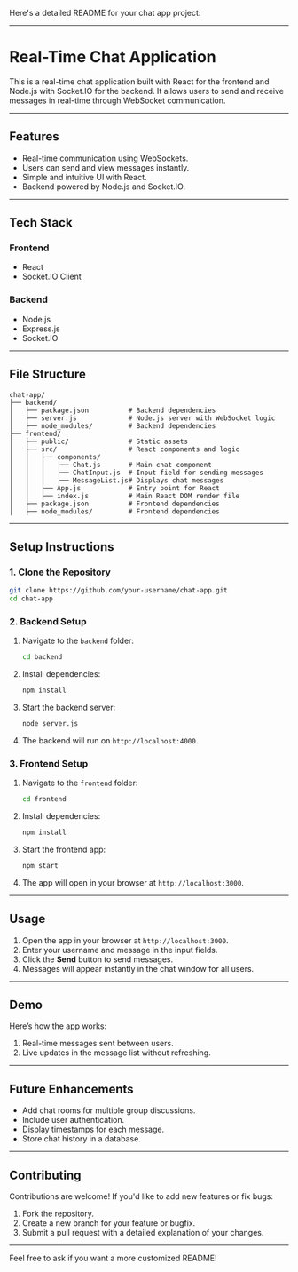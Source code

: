 Here's a detailed README for your chat app project:

---

# **Real-Time Chat Application**

This is a real-time chat application built with React for the frontend and Node.js with Socket.IO for the backend. It allows users to send and receive messages in real-time through WebSocket communication.

---

## **Features**

- Real-time communication using WebSockets.
- Users can send and view messages instantly.
- Simple and intuitive UI with React.
- Backend powered by Node.js and Socket.IO.

---

## **Tech Stack**

### **Frontend**
- React
- Socket.IO Client

### **Backend**
- Node.js
- Express.js
- Socket.IO

---

## **File Structure**

```plaintext
chat-app/
├── backend/
│   ├── package.json          # Backend dependencies
│   ├── server.js             # Node.js server with WebSocket logic
│   ├── node_modules/         # Backend dependencies
├── frontend/
│   ├── public/               # Static assets
│   ├── src/                  # React components and logic
│   │   ├── components/
│   │   │   ├── Chat.js       # Main chat component
│   │   │   ├── ChatInput.js  # Input field for sending messages
│   │   │   ├── MessageList.js# Displays chat messages
│   │   ├── App.js            # Entry point for React
│   │   ├── index.js          # Main React DOM render file
│   ├── package.json          # Frontend dependencies
│   ├── node_modules/         # Frontend dependencies
```

---

## **Setup Instructions**

### **1. Clone the Repository**
```bash
git clone https://github.com/your-username/chat-app.git
cd chat-app
```

### **2. Backend Setup**
1. Navigate to the `backend` folder:
   ```bash
   cd backend
   ```
2. Install dependencies:
   ```bash
   npm install
   ```
3. Start the backend server:
   ```bash
   node server.js
   ```
4. The backend will run on `http://localhost:4000`.

### **3. Frontend Setup**
1. Navigate to the `frontend` folder:
   ```bash
   cd frontend
   ```
2. Install dependencies:
   ```bash
   npm install
   ```
3. Start the frontend app:
   ```bash
   npm start
   ```
4. The app will open in your browser at `http://localhost:3000`.

---

## **Usage**
1. Open the app in your browser at `http://localhost:3000`.
2. Enter your username and message in the input fields.
3. Click the **Send** button to send messages.
4. Messages will appear instantly in the chat window for all users.

---

## **Demo**
Here’s how the app works:
1. Real-time messages sent between users.
2. Live updates in the message list without refreshing.

---

## **Future Enhancements**
- Add chat rooms for multiple group discussions.
- Include user authentication.
- Display timestamps for each message.
- Store chat history in a database.

---

## **Contributing**
Contributions are welcome! If you'd like to add new features or fix bugs:
1. Fork the repository.
2. Create a new branch for your feature or bugfix.
3. Submit a pull request with a detailed explanation of your changes.

---


Feel free to ask if you want a more customized README!
